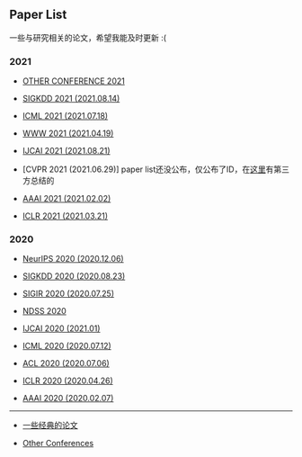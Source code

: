 ## Paper List

一些与研究相关的论文，希望我能及时更新 :(

### 2021

+ [OTHER CONFERENCE 2021](./paperlist/otherconf_2021.md)

+ [SIGKDD 2021 (2021.08.14)](./paperlist/KDD2021.md)

+ [ICML 2021 (2021.07.18)](./paperlist/ICML2021.md)

+ [WWW 2021 (2021.04.19)](./paperlist/WWW2021.md)

+ [IJCAI 2021 (2021.08.21)](./paperlist/IJCAI2021.md)

+ [CVPR 2021 (2021.06.29)] paper list还没公布，仅公布了ID，在[这里](https://github.com/52CV/CVPR-2021-Papers)有第三方总结的

+ [AAAI 2021 (2021.02.02)](./paperlist/AAAI2021.md)

+ [ICLR 2021 (2021.03.21)](./paperlist/ICLR2021.md) 

### 2020

+ [NeurIPS 2020 (2020.12.06)](./paperlist/nips2020.md)

+ [SIGKDD 2020 (2020.08.23)](./paperlist/KDD2020.md)

+ [SIGIR 2020 (2020.07.25)](./paperlist/SIGIR2020.md)

+ [NDSS 2020](./paperlist/NDSS2020.md)

+ [IJCAI 2020 (2021.01)](./paperlist/IJCAI2020.md)

+ [ICML 2020 (2020.07.12)](./paperlist/ICML2020.md)

+ [ACL 2020 (2020.07.06)](./paperlist/ACL2020.md)

+ [ICLR 2020 (2020.04.26)](./paperlist/ICLR2020.md) 

+ [AAAI 2020 (2020.02.07)](./paperlist/AAAI2020.md)


------

+ [一些经典的论文](./paperlist/other_papers.md)

+ [Other Conferences](./paperlist/otherconf.md)
